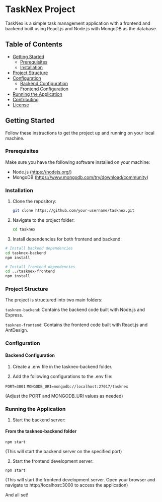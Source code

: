 # TaskNex Project

TaskNex is a simple task management application with a frontend and backend built using React.js and Node.js with MongoDB as the database.

## Table of Contents

- [Getting Started](#getting-started)
  - [Prerequisites](#prerequisites)
  - [Installation](#installation)
- [Project Structure](#project-structure)
- [Configuration](#configuration)
  - [Backend Configuration](#backend-configuration)
  - [Frontend Configuration](#frontend-configuration)
- [Running the Application](#running-the-application)
- [Contributing](#contributing)
- [License](#license)

## Getting Started

Follow these instructions to get the project up and running on your local machine.

### Prerequisites

Make sure you have the following software installed on your machine:

- Node.js (https://nodejs.org/)
- MongoDB (https://www.mongodb.com/try/download/community)

### Installation

1. Clone the repository:

   ```bash
   git clone https://github.com/your-username/tasknex.git

   ```

2. Navigate to the project folder:

   ```bash
   cd tasknex

   ```

3. Install dependencies for both frontend and backend:

```bash
# Install backend dependencies
cd tasknex-backend
npm install

# Install frontend dependencies
cd ../tasknex-frontend
npm install

```

### Project Structure

The project is structured into two main folders:

`tasknex-backend`: Contains the backend code built with Node.js and Express.

`tasknex-frontend`: Contains the frontend code built with React.js and AntDesign.

### Configuration

#### Backend Configuration

1. Create a .env file in the tasknex-backend folder.

2. Add the following configurations to the .env file:

```PORT=3001``` 
```MONGODB_URI=mongodb://localhost:27017/tasknex```

(Adjust the PORT and MONGODB_URI values as needed)

### Running the Application

1. Start the backend server:

#### From the tasknex-backend folder
```npm start```

(This will start the backend server on the specified port)

2. Start the frontend development server:

```# From the tasknex-frontend folder
npm start
```

(This will start the frontend development server. Open your browser and navigate to http://localhost:3000 to access the application)

And all set! 
